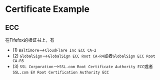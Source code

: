 # Certificate Example

## ECC

在Fifefox的根证书上，有

- (1) `Baltimore`-->`CloudFlare Inc ECC CA-2`
- (2) `GlobalSign`-->`GlobalSign ECC Root CA-R4`或者`GlobalSign ECC Root CA-R5`
- (3) `SSL Corporation`-->`SSL.com Root Certificate Authority ECC`或者`SSL.com EV Root Certification Authority ECC`
